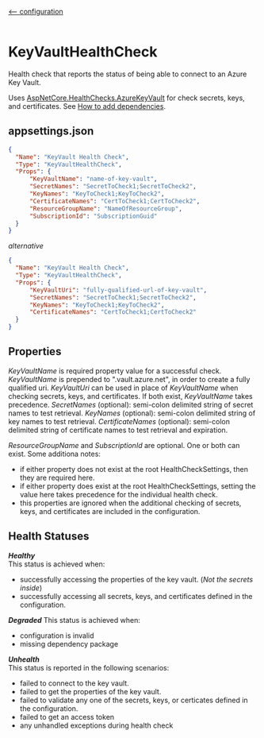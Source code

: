 [<-- configuration](/docs/configuration.md)
<br />
<br />
# KeyVaultHealthCheck
Health check that reports the status of being able to connect to an Azure Key Vault.

Uses [AspNetCore.HealthChecks.AzureKeyVault](https://www.nuget.org/packages/AspNetCore.HealthChecks.AzureKeyVault) for check secrets, keys, and certificates.  See [How to add dependencies](/docs/AddDependenciesToProject.md).

## **appsettings.json**
```json
{
  "Name": "KeyVault Health Check",
  "Type": "KeyVaultHealthCheck",
  "Props": {
      "KeyVaultName": "name-of-key-vault",
      "SecretNames": "SecretToCheck1;SecretToCheck2",
      "KeyNames": "KeyToCheck1;KeyToCheck2",
      "CertificateNames": "CertToCheck1;CertToCheck2",
      "ResourceGroupName": "NameOfResourceGroup",
      "SubscriptionId": "SubscriptionGuid"
  }
}
```
_alternative_
```json
{
  "Name": "KeyVault Health Check",
  "Type": "KeyVaultHealthCheck",
  "Props": {
      "KeyVaultUri": "fully-qualified-url-of-key-vault",
      "SecretNames": "SecretToCheck1;SecretToCheck2",
      "KeyNames": "KeyToCheck1;KeyToCheck2",
      "CertificateNames": "CertToCheck1;CertToCheck2"
  }
}
```

## Properties
_KeyVaultName_ is required property value for a successful check.  _KeyVaultName_ is prepended to ".vault.azure.net", in order to create a fully qualified uri.
_KeyVaultUri_ can be used in place of _KeyVaultName_ when checking secrets, keys, and certificates.  If both exist, _KeyVaultName_ takes precedence.
_SecretNames_ (optional): semi-colon delimited string of secret names to test retrieval.
_KeyNames_ (optional): semi-colon delimited string of key names to test retrieval.
_CertificateNames_ (optional): semi-colon delimited string of certificate names to test retrieval and expiration.

_ResourceGroupName_ and _SubscriptionId_ are optional.  One or both can exist.  Some additiona notes:
- if either property does not exist at the root HealthCheckSettings, then they are required here.
- if either property does exist at the root HealthCheckSettings, setting the value here takes precedence for the individual health check.
- this properties are ignored when the additional checking of secrets, keys, and certificates are included in the configuration.

## Health Statuses
_**Healthy**_  
This status is achieved when:
- successfully accessing the properties of the key vault.  (_Not the secrets inside_)
- successfully accessing all secrets, keys, and certificates defined in the configuration.

_**Degraded**_
This status is achieved when:
- configuration is invalid
- missing dependency package

_**Unhealth**_  
This status is reported in the following scenarios:
- failed to connect to the key vault.
- failed to get the properties of the key vault.
- failed to validate any one of the secrets, keys, or certicates defined in the configuration.
- failed to get an access token
- any unhandled exceptions during health check